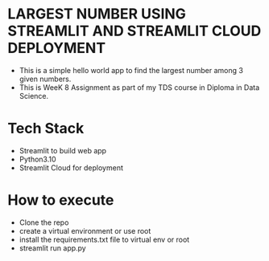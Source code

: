 # LARGEST NUMBER USING STREAMLIT AND STREAMLIT CLOUD DEPLOYMENT
* This is a simple hello world app to find the largest number among 3 given numbers.
* This is WeeK 8 Assignment as part of my TDS course in Diploma in Data Science.

# Tech Stack
* Streamlit to build web app
* Python3.10
* Streamlit Cloud for deployment

# How to execute
* Clone the repo
* create a virtual environment or use root
* install the requirements.txt file to virtual env or root
* streamlit run app.py